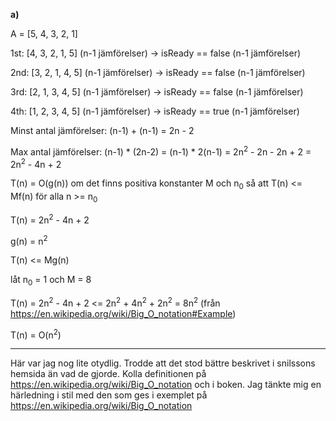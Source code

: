 **a)**

A = [5, 4, 3, 2, 1]

1st:  [4, 3, 2, 1, 5] \(n-1 jämförelser\) -> isReady == false (n-1 jämförelser)

2nd: [3, 2, 1, 4, 5] \(n-1 jämförelser\) -> isReady == false (n-1 jämförelser)

3rd:  [2, 1, 3, 4, 5] \(n-1 jämförelser\) -> isReady == false (n-1 jämförelser)

4th:  [1, 2, 3, 4, 5] \(n-1 jämförelser\) -> isReady == true (n-1 jämförelser)

Minst antal jämförelser: (n-1) + (n-1) = 2n - 2

Max antal jämförelser: (n-1) * (2n-2) = (n-1) * 2(n-1) = 2n<sup>2</sup> - 2n - 2n + 2 = 2n<sup>2</sup> - 4n +  2

T(n) = O(g(n)) om det finns positiva konstanter M och n<sub>0</sub> så att T(n) <= Mf(n) för alla n >= n<sub>0</sub>

T(n) = 2n<sup>2</sup> - 4n +  2 

g(n) = n<sup>2</sup>

T(n) <= Mg(n)

låt n<sub>0</sub> = 1 och M = 8

T(n) = 2n<sup>2</sup> - 4n +  2 <= 2n<sup>2</sup> + 4n<sup>2</sup> + 2n<sup>2</sup> = 8n<sup>2</sup>
(från https://en.wikipedia.org/wiki/Big_O_notation#Example)

T(n) = O(n<sup>2</sup>)

---

Här var jag nog lite otydlig. Trodde att det stod bättre beskrivet i snilssons hemsida än vad de gjorde.
Kolla definitionen på https://en.wikipedia.org/wiki/Big_O_notation och i boken.
Jag tänkte mig en härledning i stil med den som ges i exemplet på https://en.wikipedia.org/wiki/Big_O_notation

